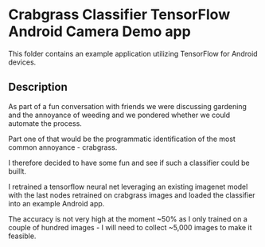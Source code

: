 # Crabgrass Classifier TensorFlow Android Camera Demo app

This folder contains an example application utilizing TensorFlow for Android
devices.

## Description

As part of a fun conversation with friends we were discussing gardening and the annoyance of weeding and we pondered whether we could automate the process.

Part one of that would be the programmatic identification of the most common annoyance - crabgrass.

I therefore decided to have some fun and see if such a classifier could be buillt.

I retrained a tensorflow neural net leveraging an existing imagenet model with the last nodes retrained on crabgrass images and loaded the classifier into an example Android app.

The accuracy is not very high at the moment ~50% as I only trained on a couple of hundred images - I will need to collect ~5,000 images to make it feasible.
